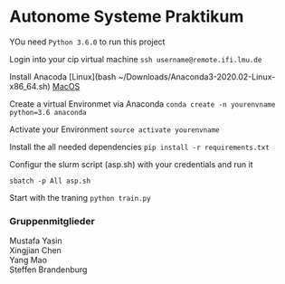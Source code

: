 # Autonome Systeme Praktikum
YOu need `Python 3.6.0` to  run this project

Login into your cip virtual machine
`ssh username@remote.ifi.lmu.de`

Install Anacoda [Linux](bash ~/Downloads/Anaconda3-2020.02-Linux-x86_64.sh) [MacOS](https://docs.anaconda.com/anaconda/install/mac-os/)

Create a virtual Environmet via Anaconda
`conda create -n yourenvname python=3.6 anaconda`

Activate your Environment 
`source activate yourenvname`

Install the all needed dependencies
`pip install -r requirements.txt`

Configur the slurm script (asp.sh) with your credentials and run it

`sbatch -p All asp.sh`

Start with the traning
`python train.py`


### Gruppenmitglieder
Mustafa Yasin\
Xingjian Chen\
Yang Mao\
Steffen Brandenburg
